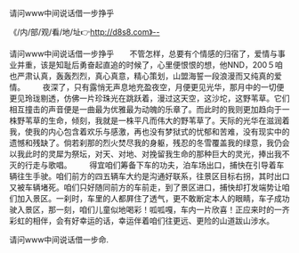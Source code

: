 请问www中间说话借一步挣乎

《/内/部/观/看/地/址👉http://d8s8.com》--

请问www中间说话借一步挣乎　　不管怎样，总要有个情感的归宿了，爱情与事业并重，该是知耻后勇奋起直追的时候了，心里便恨恨的想，他NND，200５咱也严肃认真，轰轰烈烈，真心真意，精心策划，山盟海誓一段浪漫而又纯真的爱情。
　　夜深了，只有露悄无声息地充盈夜空，月便更见光华，那月中的一切便更见玲珑剔透，仿佛一片珍珠光在跳跃着，漫过这天空，这沙坨，这野苇草。它们相互撞击的声音便是一曲最为优雅最为动魄的乐章了。而此时的我则更加趋向于一株野苇草的生命，倾刻，我就是一株平凡而伟大的野苇草了。天际的光华在滋润着我，使我的内心包含着欢乐与感激，再也没有梦狱式的忧郁和苦难，没有现实中的遗憾和残缺了。倘若刹那的烈火焚尽我的身躯，残忍的冬雪覆盖我的绿意，我仍会以我此时的灵犀为祭坛，对天、对地、对挽留我生命的那种巨大的灵光，捧出我不灭的行走与歌唱。
　　得宜咱们筹备下车的功夫，泊车场出口，捕快在引导着车辆往生手驶。咱们前方的四五辆车大约是沟通好联系，往景区目标右拐，其时出口又被车辆堵死。咱们只好随同前方的车前走，到了景区进口，捕快却打发端势让咱们加入景区。一刹时，车里的人都屛住了透气，更不敢断定本人的眼睛，车子成功驶入景区，那一刻，咱们儿童似地喝彩！呱呱嘎，车内一片欣喜！正应来时的一齐彩虹的相伴，会有好幸运的话，幸运伴着咱们往更远、更险的山道跋山涉水。





请问www中间说话借一步命.
